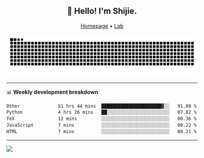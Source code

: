 <h2 align="center">👋 Hello! I'm Shijie.</h2>
<p align="center">
  <a href="https://xu-shi-jie.github.io"> Homepage</a> •
  <a href="https://onodalab.ees.hokudai.ac.jp"> Lab </a>
</p>

![Snake animation](https://github.com/xu-shi-jie/xu-shi-jie/blob/output/github-snake.svg)


-------

📊 **Weekly development breakdown**
<!--START_SECTION:waka-->

```txt
Other              51 hrs 44 mins  ██████████████████████▓░░   91.09 %
Python             4 hrs 26 mins   ██░░░░░░░░░░░░░░░░░░░░░░░   07.82 %
TeX                12 mins         ░░░░░░░░░░░░░░░░░░░░░░░░░   00.36 %
JavaScript         7 mins          ░░░░░░░░░░░░░░░░░░░░░░░░░   00.22 %
HTML               7 mins          ░░░░░░░░░░░░░░░░░░░░░░░░░   00.21 %
```

<!--END_SECTION:waka-->

-------
![](https://komarev.com/ghpvc/?username=xu-shi-jie&style=flat-square&color=blue) 

